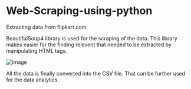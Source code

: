 # Web-Scraping-using-python
Extracting data from flipkart.com

BeautifulSoup4 library is used for the scraping of the data. This library makes easier for the finding relevent that needed to be extracted by manipulating HTML tags.

![image](https://user-images.githubusercontent.com/64850093/195236483-94532e0a-5947-490a-8d62-dc1f22c99a0c.png)

All the data is finally converted into the CSV file. That can be further used for the data analytics.
